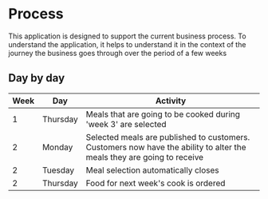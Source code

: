 # Process

This application is designed to support the current business process. To understand the application, it helps to understand it in the context of the journey the business goes through over the period of a few weeks

## Day by day

| Week | Day      | Activity                                                                                                               |
| ---- | -------- | ---------------------------------------------------------------------------------------------------------------------- |
| 1    | Thursday | Meals that are going to be cooked during 'week 3' are selected                                                         |
| 2    | Monday   | Selected meals are published to customers. Customers now have the ability to alter the meals they are going to receive |
| 2    | Tuesday  | Meal selection automatically closes                                                                                    |
| 2    | Thursday | Food for next week's cook is ordered                                                                                   |
